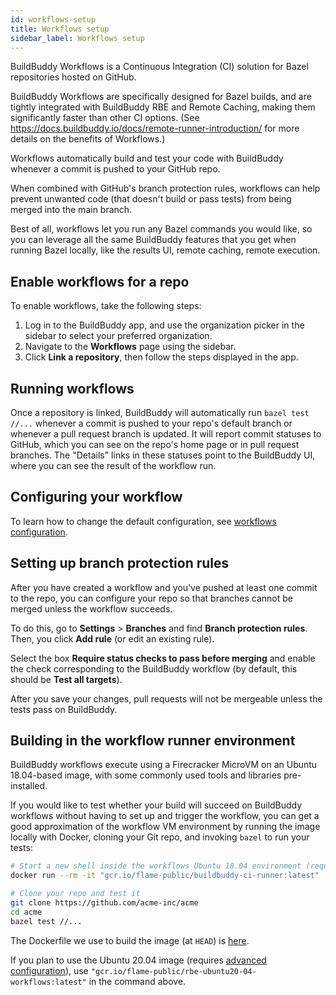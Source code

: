 ```yaml
---
id: workflows-setup
title: Workflows setup
sidebar_label: Workflows setup
---
```


BuildBuddy Workflows is a Continuous Integration (CI) solution for Bazel
repositories hosted on GitHub.

BuildBuddy Workflows are specifically designed for Bazel builds, and are
tightly integrated with BuildBuddy RBE and Remote Caching, making them
significantly faster than other CI options. (See https://docs.buildbuddy.io/docs/remote-runner-introduction/
for more details on the benefits of Workflows.)

Workflows automatically build and test your code with
BuildBuddy whenever a commit is pushed to your GitHub repo.

When combined with GitHub's branch protection rules, workflows can help prevent
unwanted code (that doesn't build or pass tests) from being merged into the main branch.

Best of all, workflows let you run any Bazel commands you would like,
so you can leverage all the same BuildBuddy features that you get when
running Bazel locally, like the results UI, remote caching, remote execution.

## Enable workflows for a repo

To enable workflows, take the following steps:

1. Log in to the BuildBuddy app, and use the organization picker in the
   sidebar to select your preferred organization.
1. Navigate to the **Workflows** page using the sidebar.
1. Click **Link a repository**, then follow the steps displayed in the app.

## Running workflows

Once a repository is linked, BuildBuddy will automatically run `bazel test //...` whenever a commit is pushed to your repo's default branch
or whenever a pull request branch is updated. It will report commit
statuses to GitHub, which you can see on the repo's home page or in pull
request branches. The "Details" links in these statuses point to the
BuildBuddy UI, where you can see the result of the workflow run.

## Configuring your workflow

To learn how to change the default configuration, see [workflows configuration](workflows-config.md).

## Setting up branch protection rules

After you have created a workflow and you've pushed at least one commit
to the repo, you can configure your repo so that branches cannot be
merged unless the workflow succeeds.

To do this, go to **Settings** > **Branches** and find **Branch protection rules**.
Then, you click **Add rule** (or edit an existing rule).

Select the box **Require status checks to pass before merging** and enable
the check corresponding to the BuildBuddy workflow (by default, this should
be **Test all targets**).

After you save your changes, pull requests will not be mergeable unless
the tests pass on BuildBuddy.

## Building in the workflow runner environment

BuildBuddy workflows execute using a Firecracker MicroVM on an Ubuntu
18.04-based image, with some commonly used tools and libraries
pre-installed.

If you would like to test whether your build will succeed on
BuildBuddy workflows without having to set up and trigger the workflow,
you can get a good approximation of the workflow VM environment by running
the image locally with Docker, cloning your Git repo, and invoking
`bazel` to run your tests:

```bash
# Start a new shell inside the workflows Ubuntu 18.04 environment (requires docker)
docker run --rm -it "gcr.io/flame-public/buildbuddy-ci-runner:latest"

# Clone your repo and test it
git clone https://github.com/acme-inc/acme
cd acme
bazel test //...
```

The Dockerfile we use to build the image (at `HEAD`) is [here](https://github.com/buildbuddy-io/buildbuddy/blob/master/enterprise/dockerfiles/ci_runner_image/Dockerfile).

If you plan to use the Ubuntu 20.04 image (requires [advanced configuration](workflows-config#linux-image-configuration)), use
`"gcr.io/flame-public/rbe-ubuntu20-04-workflows:latest"` in the command
above.
